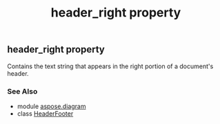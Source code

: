 ﻿---
title: header_right property
second_title: Aspose.Diagram for Python via .NET API References
description: 
type: docs
weight: 120
url: /python-net/aspose.diagram/headerfooter/header_right/
is_root: false
---

## header_right property


Contains the text string that appears in the right portion of a document's header.

### See Also
* module [aspose.diagram](../../)
* class [HeaderFooter](/diagram/python-net/aspose.diagram/headerfooter)
